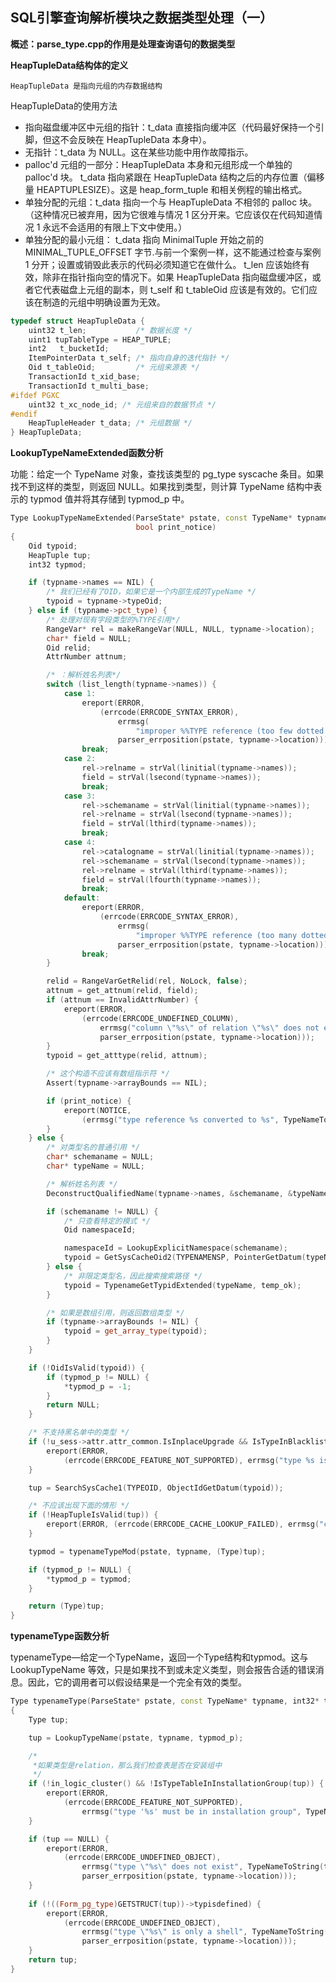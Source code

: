 ## SQL引擎查询解析模块之数据类型处理（一）

**概述：parse_type.cpp的作用是处理查询语句的数据类型**

**HeapTupleData结构体的定义**

`HeapTupleData 是指向元组的内存数据结构`

HeapTupleData的使用方法

- 指向磁盘缓冲区中元组的指针：t_data 直接指向缓冲区（代码最好保持一个引脚，但这不会反映在 HeapTupleData 本身中）。
- 无指针：t_data 为 NULL。这在某些功能中用作故障指示。
- palloc'd 元组的一部分：HeapTupleData 本身和元组形成一个单独的 palloc'd 块。 t_data 指向紧跟在 HeapTupleData 结构之后的内存位置（偏移量 HEAPTUPLESIZE）。这是 heap_form_tuple 和相关例程的输出格式。
- 单独分配的元组：t_data 指向一个与 HeapTupleData 不相邻的 palloc 块。 （这种情况已被弃用，因为它很难与情况 1 区分开来。它应该仅在代码知道情况 1 永远不会适用的有限上下文中使用。）
- 单独分配的最小元组： t_data 指向 MinimalTuple 开始之前的 MINIMAL_TUPLE_OFFSET 字节.与前一个案例一样，这不能通过检查与案例 1 分开；设置或销毁此表示的代码必须知道它在做什么。 t_len 应该始终有效，除非在指针指向空的情况下。如果 HeapTupleData 指向磁盘缓冲区，或者它代表磁盘上元组的副本，则 t_self 和 t_tableOid 应该是有效的。它们应该在制造的元组中明确设置为无效。



```c++
typedef struct HeapTupleData {
    uint32 t_len;           /* 数据长度 */
    uint1 tupTableType = HEAP_TUPLE;
    int2   t_bucketId;
    ItemPointerData t_self; /* 指向自身的迭代指针 */
    Oid t_tableOid;         /* 元组来源表 */
    TransactionId t_xid_base;
    TransactionId t_multi_base;
#ifdef PGXC
    uint32 t_xc_node_id; /* 元组来自的数据节点 */
#endif
    HeapTupleHeader t_data; /* 元组数据 */
} HeapTupleData;
```

**LookupTypeNameExtended函数分析**

功能：给定一个 TypeName 对象，查找该类型的 pg_type syscache 条目。如果找不到这样的类型，则返回 NULL。如果找到类型，则计算 TypeName 结构中表示的 typmod 值并将其存储到 typmod_p 中。

```c++
Type LookupTypeNameExtended(ParseState* pstate, const TypeName* typname, int32* typmod_p, bool temp_ok,
                            bool print_notice)
{
    Oid typoid;
    HeapTuple tup;
    int32 typmod;

    if (typname->names == NIL) {
        /* 我们已经有了OID，如果它是一个内部生成的TypeName */
        typoid = typname->typeOid;
    } else if (typname->pct_type) {
        /* 处理对现有字段类型的%TYPE引用*/
        RangeVar* rel = makeRangeVar(NULL, NULL, typname->location);
        char* field = NULL;
        Oid relid;
        AttrNumber attnum;

        /* ：解析姓名列表*/
        switch (list_length(typname->names)) {
            case 1:
                ereport(ERROR,
                    (errcode(ERRCODE_SYNTAX_ERROR),
                        errmsg(
                            "improper %%TYPE reference (too few dotted names): %s", NameListToString(typname->names)),
                        parser_errposition(pstate, typname->location)));
                break;
            case 2:
                rel->relname = strVal(linitial(typname->names));
                field = strVal(lsecond(typname->names));
                break;
            case 3:
                rel->schemaname = strVal(linitial(typname->names));
                rel->relname = strVal(lsecond(typname->names));
                field = strVal(lthird(typname->names));
                break;
            case 4:
                rel->catalogname = strVal(linitial(typname->names));
                rel->schemaname = strVal(lsecond(typname->names));
                rel->relname = strVal(lthird(typname->names));
                field = strVal(lfourth(typname->names));
                break;
            default:
                ereport(ERROR,
                    (errcode(ERRCODE_SYNTAX_ERROR),
                        errmsg(
                            "improper %%TYPE reference (too many dotted names): %s", NameListToString(typname->names)),
                        parser_errposition(pstate, typname->location)));
                break;
        }

        relid = RangeVarGetRelid(rel, NoLock, false);
        attnum = get_attnum(relid, field);
        if (attnum == InvalidAttrNumber) {
            ereport(ERROR,
                (errcode(ERRCODE_UNDEFINED_COLUMN),
                    errmsg("column \"%s\" of relation \"%s\" does not exist", field, rel->relname),
                    parser_errposition(pstate, typname->location)));
        }
        typoid = get_atttype(relid, attnum);

        /* 这个构造不应该有数组指示符 */
        Assert(typname->arrayBounds == NIL);

        if (print_notice) {
            ereport(NOTICE,
                (errmsg("type reference %s converted to %s", TypeNameToString(typname), format_type_be(typoid))));
        }
    } else {
        /* 对类型名的普通引用 */
        char* schemaname = NULL;
        char* typeName = NULL;

        /* 解析姓名列表 */
        DeconstructQualifiedName(typname->names, &schemaname, &typeName);

        if (schemaname != NULL) {
            /* 只查看特定的模式 */
            Oid namespaceId;

            namespaceId = LookupExplicitNamespace(schemaname);
            typoid = GetSysCacheOid2(TYPENAMENSP, PointerGetDatum(typeName), ObjectIdGetDatum(namespaceId));
        } else {
            /* 非限定类型名，因此搜索搜索路径 */
            typoid = TypenameGetTypidExtended(typeName, temp_ok);
        }

        /* 如果是数组引用，则返回数组类型 */
        if (typname->arrayBounds != NIL) {
            typoid = get_array_type(typoid);
        }
    }

    if (!OidIsValid(typoid)) {
        if (typmod_p != NULL) {
            *typmod_p = -1;
        }
        return NULL;
    }

    /* 不支持黑名单中的类型 */
    if (!u_sess->attr.attr_common.IsInplaceUpgrade && IsTypeInBlacklist(typoid)) {
        ereport(ERROR,
            (errcode(ERRCODE_FEATURE_NOT_SUPPORTED), errmsg("type %s is not yet supported.", format_type_be(typoid))));
    }

    tup = SearchSysCache1(TYPEOID, ObjectIdGetDatum(typoid));

    /* 不应该出现下面的情形 */
    if (!HeapTupleIsValid(tup)) {
        ereport(ERROR, (errcode(ERRCODE_CACHE_LOOKUP_FAILED), errmsg("cache lookup failed for type %u", typoid)));
    }

    typmod = typenameTypeMod(pstate, typname, (Type)tup);

    if (typmod_p != NULL) {
        *typmod_p = typmod;
    }

    return (Type)tup;
}
```



**typenameType函数分析**

typenameType—给定一个TypeName，返回一个Type结构和typmod。这与 LookupTypeName 等效，只是如果找不到或未定义类型，则会报告合适的错误消息。因此，它的调用者可以假设结果是一个完全有效的类型。

```c++
Type typenameType(ParseState* pstate, const TypeName* typname, int32* typmod_p)
{
    Type tup;

    tup = LookupTypeName(pstate, typname, typmod_p);

    /*
     *如果类型是relation，那么我们检查表是否在安装组中
     */
    if (!in_logic_cluster() && !IsTypeTableInInstallationGroup(tup)) {
        ereport(ERROR,
            (errcode(ERRCODE_FEATURE_NOT_SUPPORTED),
                errmsg("type '%s' must be in installation group", TypeNameToString(typname))));
    }

    if (tup == NULL) {
        ereport(ERROR,
            (errcode(ERRCODE_UNDEFINED_OBJECT),
                errmsg("type \"%s\" does not exist", TypeNameToString(typname)),
                parser_errposition(pstate, typname->location)));
    }
        
    if (!((Form_pg_type)GETSTRUCT(tup))->typisdefined) {
        ereport(ERROR,
            (errcode(ERRCODE_UNDEFINED_OBJECT),
                errmsg("type \"%s\" is only a shell", TypeNameToString(typname)),
                parser_errposition(pstate, typname->location)));
    }
    return tup;
}
```


